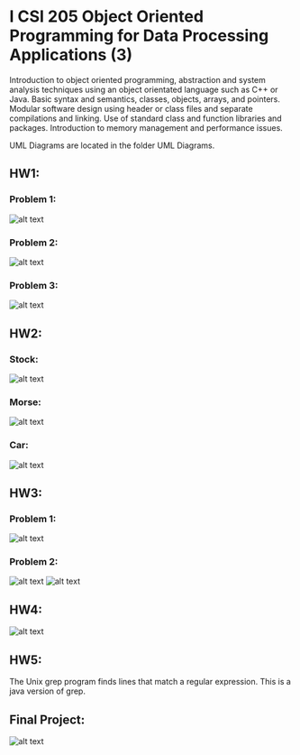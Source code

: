 # I CSI 205 Object Oriented Programming for Data Processing Applications (3)
Introduction to object oriented programming, abstraction and system analysis techniques using an object orientated language such as C++ or Java. Basic syntax and semantics, classes, objects, arrays, and pointers. Modular software design using header or class files and separate compilations and linking. Use of standard class and function libraries and packages. Introduction to memory management and performance issues. 

UML Diagrams are located in the folder UML Diagrams.

## HW1:
### Problem 1:
![alt text](https://github.com/lprescott/Object-Oriented-Programming/blob/master/UML%20Diagrams/Problem%201%20-%20Create%20an%20Employee%20Class%20UML.jpg?raw=true)
### Problem 2:
![alt text](https://github.com/lprescott/Object-Oriented-Programming/blob/master/UML%20Diagrams/Problem%202%20-%20Methods%20UML.jpg?raw=true)
### Problem 3:
![alt text](https://github.com/lprescott/Object-Oriented-Programming/blob/master/UML%20Diagrams/Problem%203%20-%20Bank%20Simulation%20UML.jpg?raw=true)

## HW2:
### Stock:
![alt text](https://github.com/lprescott/Object-Oriented-Programming/blob/master/UML%20Diagrams/Stock%20UML.jpg?raw=true)
### Morse:
![alt text](https://github.com/lprescott/Object-Oriented-Programming/blob/master/UML%20Diagrams/Morse%20UML.jpg?raw=true)
### Car:
![alt text](https://github.com/lprescott/Object-Oriented-Programming/blob/master/UML%20Diagrams/Car%20UML.jpg?raw=true)

## HW3:
### Problem 1:
![alt text](https://github.com/lprescott/Object-Oriented-Programming/blob/master/UML%20Diagrams/ICSI405%20-%20HW3%20-%20Problem1%20-%20UML%20Diagram.jpg?raw=true)
### Problem 2:
![alt text](https://github.com/lprescott/Object-Oriented-Programming/blob/master/UML%20Diagrams/ICSI405%20-%20HW3%20-%20Problem2%20-%20Flow%20Diagram.jpg?raw=true)
![alt text](https://github.com/lprescott/Object-Oriented-Programming/blob/master/UML%20Diagrams/ICSI405%20-%20HW3%20-%20Problem2%20-%20UML%20Diagram.jpg?raw=true)

## HW4:
![alt text](https://github.com/lprescott/Object-Oriented-Programming/blob/master/UML%20Diagrams/ICSI405-HW4-UML%20Diagram.jpg?raw=true)
## HW5:
  The Unix grep program finds lines that match a regular expression. This is a java version of grep.

## Final Project:
![alt text](https://github.com/lprescott/Object-Oriented-Programming/blob/master/UML%20Diagrams/Final%20Project%20UML.jpg?raw=true)
